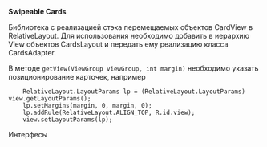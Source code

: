 **Swipeable Cards**

Библиотека с реализацией стэка перемещаемых объектов CardView в RelativeLayout.
Для использования необходимо добавить в иерархию View объектов CardsLayout и передать ему реализацию класса CardsAdapter. 

В методе  ```getView(ViewGroup viewGroup, int margin)``` необходимо указать позиционирование карточек, 
например 

```
    RelativeLayout.LayoutParams lp = (RelativeLayout.LayoutParams) view.getLayoutParams();
    lp.setMargins(margin, 0, margin, 0);
    lp.addRule(RelativeLayout.ALIGN_TOP, R.id.view);
    view.setLayoutParams(lp);
```

Интерфесы 




